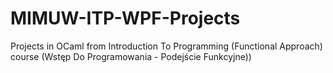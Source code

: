 # MIMUW-ITP-WPF-Projects
Projects in OCaml from Introduction To Programming (Functional Approach) course (Wstęp Do Programowania - Podejście Funkcyjne))
